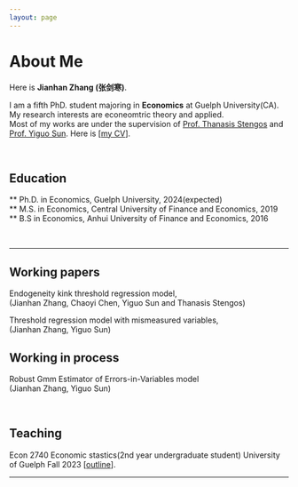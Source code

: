 ```yaml
---
layout: page
---
```


# About Me


Here is **Jianhan Zhang (张剑寒)**.

I am a fifth PhD. student majoring in **Economics** at Guelph University(CA). My research interests are econeomtric theory and applied.   
Most of my works are under the supervision of [Prof. Thanasis Stengos](https://www.uoguelph.ca/lang/people/thanasis-stengos) and [Prof. Yiguo Sun](https://sites.google.com/view/yisun/home). 
Here is [[my CV](https://jianhzhang.github.io/file/jianhan_zhang_cv_23_9_14)].  

<br>

## Education

** Ph.D. in Economics, Guelph University, 2024(expected)  
** M.S. in Economics, Central University of Finance and Economics, 2019  
** B.S in Economics,  Anhui University of Finance and Economics, 2016  


<br>

---
## Working papers

Endogeneity kink threshold regression model,  
(Jianhan Zhang, Chaoyi Chen, Yiguo Sun and Thanasis Stengos)  

Threshold regression model with mismeasured variables,  
(Jianhan Zhang, Yiguo Sun)  

## Working in process 
Robust Gmm Estimator of Errors-in-Variables model  
(Jianhan Zhang, Yiguo Sun)  

<br>

## Teaching

Econ 2740 Economic stastics(2nd year undergraduate student) University of Guelph  Fall 2023  [[outline](https://jianhzhang.github.io/file/ECON_2740_03_F23.pdf)].


---

